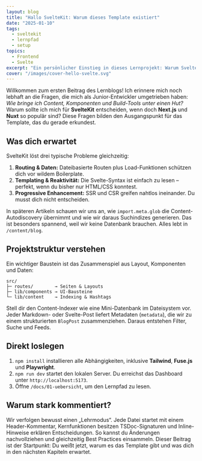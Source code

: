 ```yaml
---
layout: blog
title: "Hallo SvelteKit: Warum dieses Template existiert"
date: "2025-01-10"
tags:
  - sveltekit
  - lernpfad
  - setup
topics:
  - Frontend
  - Svelte
excerpt: "Ein persönlicher Einstieg in dieses Lernprojekt: Warum SvelteKit, welche Architektur dahintersteckt und wie du sofort loslegst."
cover: "/images/cover-hello-svelte.svg"
---
```


Willkommen zum ersten Beitrag des Lernblogs! Ich erinnere mich noch lebhaft an die Fragen, die mich als Junior-Entwickler umgetrieben haben: *Wie bringe ich Content, Komponenten und Build-Tools unter einen Hut?* Warum sollte ich mich für **SvelteKit** entscheiden, wenn doch **Next.js** und **Nuxt** so populär sind? Diese Fragen bilden den Ausgangspunkt für das Template, das du gerade erkundest.

## Was dich erwartet

SvelteKit löst drei typische Probleme gleichzeitig:

1. **Routing & Daten:** Dateibasierte Routen plus Load-Funktionen schützen dich vor wildem Boilerplate.
2. **Templating & Reaktivität:** Die Svelte-Syntax ist einfach zu lesen – perfekt, wenn du bisher nur HTML/CSS konntest.
3. **Progressive Enhancement:** SSR und CSR greifen nahtlos ineinander. Du musst dich nicht entscheiden.

In späteren Artikeln schauen wir uns an, wie `import.meta.glob` die Content-Autodiscovery übernimmt und wie wir daraus Suchindizes generieren. Das ist besonders spannend, weil wir keine Datenbank brauchen. Alles lebt in `/content/blog`.

## Projektstruktur verstehen

Ein wichtiger Baustein ist das Zusammenspiel aus Layout, Komponenten und Daten:

```text
src/
├─ routes/        → Seiten & Layouts
├─ lib/components → UI-Bausteine
└─ lib/content    → Indexing & Hashtags
```

Stell dir den Content-Indexer wie eine Mini-Datenbank im Dateisystem vor. Jeder Markdown- oder Svelte-Post liefert Metadaten (`metadata`), die wir zu einem strukturierten `BlogPost` zusammenziehen. Daraus entstehen Filter, Suche und Feeds.

## Direkt loslegen

1. `npm install` installieren alle Abhängigkeiten, inklusive **Tailwind**, **Fuse.js** und **Playwright**.
2. `npm run dev` startet den lokalen Server. Du erreichst das Dashboard unter `http://localhost:5173`.
3. Öffne `/docs/01-uebersicht`, um den Lernpfad zu lesen.

## Warum stark kommentiert?

Wir verfolgen bewusst einen „Lehrmodus“. Jede Datei startet mit einem Header-Kommentar, Kernfunktionen besitzen TSDoc-Signaturen und Inline-Hinweise erklären Entscheidungen. So kannst du Änderungen nachvollziehen und gleichzeitig Best Practices einsammeln. Dieser Beitrag ist der Startpunkt: Du weißt jetzt, warum es das Template gibt und was dich in den nächsten Kapiteln erwartet.
